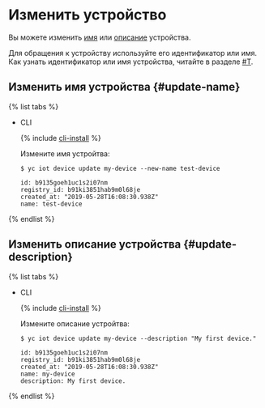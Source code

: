# Изменить устройство

Вы можете изменить [имя](device-update.md#update-name) или [описание](device-update.md#update-description) устройства.

Для обращения к устройству используйте его идентификатор или имя. Как узнать идентификатор или имя устройства, читайте в разделе [#T](device-list.md).

## Изменить имя устройства {#update-name}

{% list tabs %}

- CLI
  
  {% include [cli-install](../../../_includes/cli-install.md) %}
  
  Измените имя устройтва:
  
  ```
  $ yc iot device update my-device --new-name test-device
  
  id: b9135goeh1uc1s2i07nm
  registry_id: b91ki3851hab9m0l68je
  created_at: "2019-05-28T16:08:30.938Z"
  name: test-device
  ```
  
{% endlist %}

## Изменить описание устройства {#update-description}

{% list tabs %}

- CLI
  
  {% include [cli-install](../../../_includes/cli-install.md) %}
  
  Измените описание устройтва:
  
  ```
  $ yc iot device update my-device --description "My first device."
  
  id: b9135goeh1uc1s2i07nm
  registry_id: b91ki3851hab9m0l68je
  created_at: "2019-05-28T16:08:30.938Z"
  name: my-device
  description: My first device.
  ```
  
{% endlist %}
